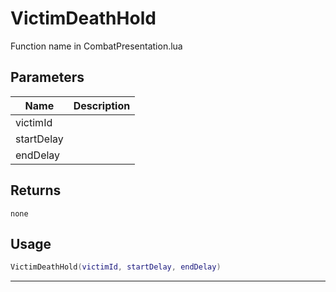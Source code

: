 # VictimDeathHold

Function name in CombatPresentation.lua

## Parameters

| Name       | Description |
| ---------- | ----------- |
| victimId   |             |
| startDelay |             |
| endDelay   |             |

## Returns

`none`

## Usage

```lua
VictimDeathHold(victimId, startDelay, endDelay)
```

---
